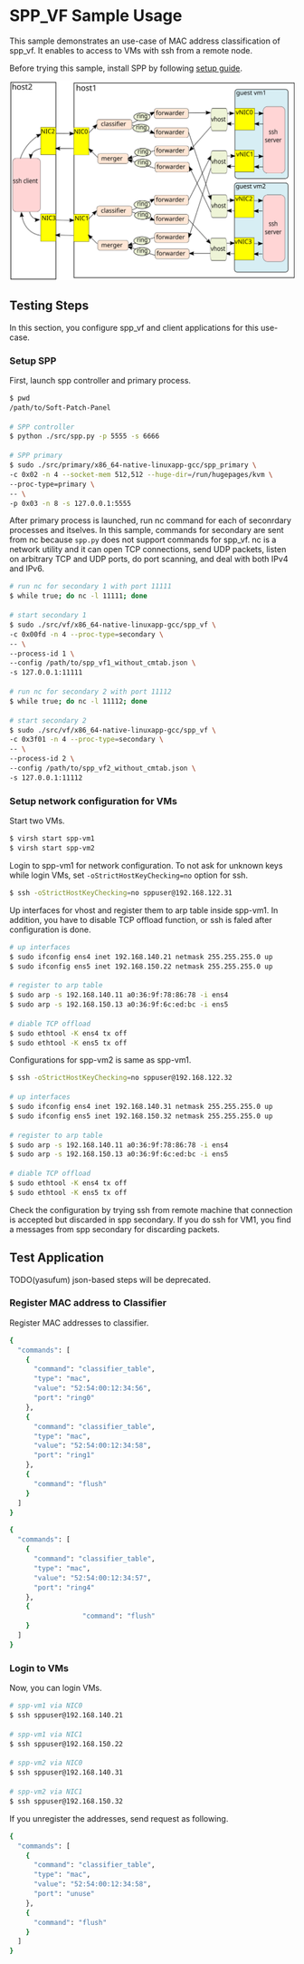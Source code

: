 # SPP_VF Sample Usage

This sample demonstrates an use-case of MAC address classification of
spp_vf.
It enables to access to VMs with ssh from a remote node.

Before trying this sample, install SPP by following
[setup guide](setup_guide.md).

![spp_sample_usage](spp_sample_usage.svg)

## Testing Steps

In this section, you configure spp_vf and client applications for
this use-case.


### Setup SPP

First, launch spp controller and primary process.

  ```sh
  $ pwd
  /path/to/Soft-Patch-Panel

  # SPP controller
  $ python ./src/spp.py -p 5555 -s 6666

  # SPP primary
  $ sudo ./src/primary/x86_64-native-linuxapp-gcc/spp_primary \
  -c 0x02 -n 4 --socket-mem 512,512 --huge-dir=/run/hugepages/kvm \
  --proc-type=primary \
  -- \
  -p 0x03 -n 8 -s 127.0.0.1:5555
  ```

After primary process is launched, run nc command for each of
seconrdary processes and itselves.
In this sample, commands for secondary are sent from nc because
`spp.py` does not support commands for spp_vf.
nc is a network utility and it can open TCP connections, send UDP
packets, listen on arbitrary TCP and UDP ports, do port scanning,
and deal with both IPv4 and IPv6.

  ```sh
  # run nc for secondary 1 with port 11111
  $ while true; do nc -l 11111; done

  # start secondary 1
  $ sudo ./src/vf/x86_64-native-linuxapp-gcc/spp_vf \
  -c 0x00fd -n 4 --proc-type=secondary \
  -- \
  --process-id 1 \
  --config /path/to/spp_vf1_without_cmtab.json \
  -s 127.0.0.1:11111

  # run nc for secondary 2 with port 11112
  $ while true; do nc -l 11112; done

  # start secondary 2
  $ sudo ./src/vf/x86_64-native-linuxapp-gcc/spp_vf \
  -c 0x3f01 -n 4 --proc-type=secondary \
  -- \
  --process-id 2 \
  --config /path/to/spp_vf2_without_cmtab.json \
  -s 127.0.0.1:11112
  ```

### Setup network configuration for VMs

Start two VMs.

  ```sh
  $ virsh start spp-vm1
  $ virsh start spp-vm2
  ```

Login to spp-vm1 for network configuration.
To not ask for unknown keys while login VMs,
set `-oStrictHostKeyChecking=no` option for ssh.

  ```sh
  $ ssh -oStrictHostKeyChecking=no sppuser@192.168.122.31
  ```

Up interfaces for vhost and register them to arp table inside spp-vm1.
In addition, you have to disable TCP offload function, or ssh is faled
after configuration is done.

  ```sh
  # up interfaces
  $ sudo ifconfig ens4 inet 192.168.140.21 netmask 255.255.255.0 up
  $ sudo ifconfig ens5 inet 192.168.150.22 netmask 255.255.255.0 up

  # register to arp table
  $ sudo arp -s 192.168.140.11 a0:36:9f:78:86:78 -i ens4
  $ sudo arp -s 192.168.150.13 a0:36:9f:6c:ed:bc -i ens5

  # diable TCP offload
  $ sudo ethtool -K ens4 tx off
  $ sudo ethtool -K ens5 tx off
  ```

Configurations for spp-vm2 is same as spp-vm1.

  ```sh
  $ ssh -oStrictHostKeyChecking=no sppuser@192.168.122.32

  # up interfaces
  $ sudo ifconfig ens4 inet 192.168.140.31 netmask 255.255.255.0 up
  $ sudo ifconfig ens5 inet 192.168.150.32 netmask 255.255.255.0 up

  # register to arp table
  $ sudo arp -s 192.168.140.11 a0:36:9f:78:86:78 -i ens4
  $ sudo arp -s 192.168.150.13 a0:36:9f:6c:ed:bc -i ens5

  # diable TCP offload
  $ sudo ethtool -K ens4 tx off
  $ sudo ethtool -K ens5 tx off
  ```

Check the configuration by trying ssh from remote machine that
connection is accepted but discarded in spp secondary.
If you do ssh for VM1, you find a messages from spp secondary for
discarding packets.

## Test Application

TODO(yasufum) json-based steps will be deprecated.

### Register MAC address to Classifier

Register MAC addresses to classifier.

  ```sh
  {
    "commands": [
      {
        "command": "classifier_table",
        "type": "mac",
        "value": "52:54:00:12:34:56",
        "port": "ring0"
      },
      {
        "command": "classifier_table",
        "type": "mac",
        "value": "52:54:00:12:34:58",
        "port": "ring1"
      },
      {
        "command": "flush"
      }
    ]
  }
  ```

  ```sh
  {
    "commands": [
      {
        "command": "classifier_table",
        "type": "mac",
        "value": "52:54:00:12:34:57",
        "port": "ring4"
      },
      {
                    "command": "flush"
      }
    ]
  }
  ```

### Login to VMs

Now, you can login VMs.

  ```sh
  # spp-vm1 via NIC0
  $ ssh sppuser@192.168.140.21

  # spp-vm1 via NIC1
  $ ssh sppuser@192.168.150.22

  # spp-vm2 via NIC0
  $ ssh sppuser@192.168.140.31

  # spp-vm2 via NIC1
  $ ssh sppuser@192.168.150.32
  ```

If you unregister the addresses, send request as following.

  ```sh
  {
    "commands": [
      {
        "command": "classifier_table",
        "type": "mac",
        "value": "52:54:00:12:34:58",
        "port": "unuse"
      },
      {
        "command": "flush"
      }
    ]
  }
  ```
